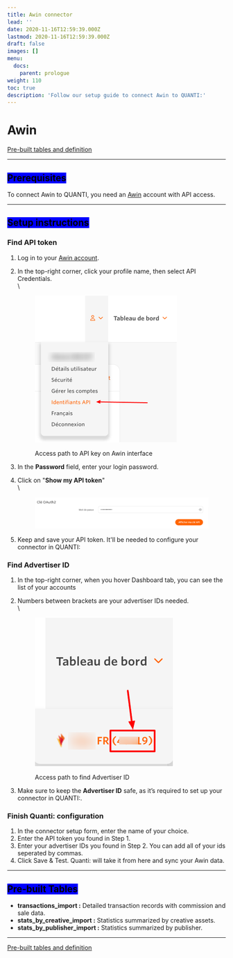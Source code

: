 ```yaml
---
title: Awin connector
lead: ''
date: 2020-11-16T12:59:39.000Z
lastmod: 2020-11-16T12:59:39.000Z
draft: false
images: []
menu:
  docs:
    parent: prologue
weight: 110
toc: true
description: 'Follow our setup guide to connect Awin to QUANTI:'
---
```


# Awin

<a href="https://dbdiagram.io/e/682706f31227bdcb4e9d14aa/682707e41227bdcb4e9d3d4d" class="button primary" data-icon="table-tree">Pre-built tables and definition  </a>

***

## <mark style="background-color:blue;">Prerequisites</mark>

To connect Awin to QUANTI, you need an [Awin](https://www.awin.com/fr?utm_source=quanti.io\&utm_medium=partnership) account with API access.

***

## <mark style="background-color:blue;">Setup instructions</mark>

### Find API token

1. Log in to your [Awin account](https://www.awin.com/fr?utm_source=quanti.io\&utm_medium=partnership\&utm_campaign=awin_connector).
2.  In the top-right corner, click your profile name, then select API Credentials.\
    \


    <figure><img src="../../content/en/docs/prologue/awin/awin1.png" alt="Access path to API key on Awin interface" width="327"><figcaption><p>Access path to API key on Awin interface</p></figcaption></figure>


3. In the **Password** field, enter your login password.
4.  Click on  "**Show my API token**"\
    \


    <figure><img src="../../content/en/docs/prologue/awin/awin2.png" alt=""><figcaption></figcaption></figure>


5. Keep and save your API token. It'll be needed to configure your connector in QUANTI:

### Find Advertiser ID

1. In the top-right corner, when you hover Dashboard tab, you can see the list of your accounts
2.  Numbers between brackets are your advertiser IDs needed.\
    \


    <figure><img src="../../content/en/docs/prologue/awin/awin3.png" alt="Access path to find Advertiser ID"><figcaption><p>Access path to find Advertiser ID</p></figcaption></figure>


3. Make sure to keep the **Advertiser ID** safe, as it’s required to set up your connector in QUANTI:.

### Finish Quanti: configuration

1. In the connector setup form, enter the name of your choice.
2. Enter the API token you found in Step 1.
3. Enter your advertiser IDs you found in Step 2. You can add all of your ids seperated by commas.
4. Click Save & Test. Quanti: will take it from here and sync your Awin data.

***

## <mark style="background-color:blue;">Pre-built Tables</mark>

* **transactions\_import :** Detailed transaction records with commission and sale data.
* **stats\_by\_creative\_import :** Statistics summarized by creative assets.
* **stats\_by\_publisher\_import :** Statistics summarized by publisher.

***

<a href="https://dbdiagram.io/e/682706f31227bdcb4e9d14aa/682707e41227bdcb4e9d3d4d" class="button primary" data-icon="table-tree">Pre-built tables and definition  </a>
